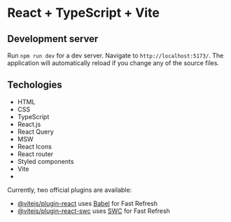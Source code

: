 # React + TypeScript + Vite

## Development server

Run `npm run dev` for a dev server. Navigate to `http://localhost:5173/`. The application will automatically reload if you change any of the source files.

## Techologies

- HTML
- CSS
- TypeScript
- React.js
- React Query
- MSW
- React Icons
- React router
- Styled components
- Vite
- 
Currently, two official plugins are available:

- [@vitejs/plugin-react](https://github.com/vitejs/vite-plugin-react/blob/main/packages/plugin-react/README.md) uses [Babel](https://babeljs.io/) for Fast Refresh
- [@vitejs/plugin-react-swc](https://github.com/vitejs/vite-plugin-react-swc) uses [SWC](https://swc.rs/) for Fast Refresh
